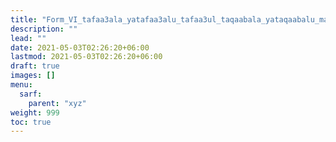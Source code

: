 ```yaml
---
title: "Form_VI_tafaa3ala_yatafaa3alu_tafaa3ul_taqaabala_yataqaabalu_mahmuz_ain"
description: ""
lead: ""
date: 2021-05-03T02:26:20+06:00
lastmod: 2021-05-03T02:26:20+06:00
draft: true
images: []
menu: 
  sarf:
    parent: "xyz"
weight: 999
toc: true
---
```




